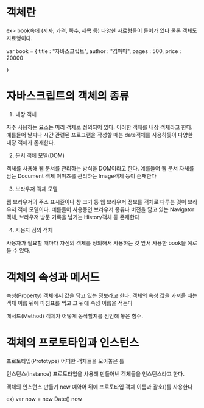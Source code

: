 # 객체란
ex>
book속에 (저자, 가격, 쪽수, 제목 등) 다양한 자료형들이 들어가 있다
물론 객체도 자료형이다.

var book = {
    title : "자바스크립트",
    author : "김마마",
    pages : 500,
    price : 20000

}

# 자바스크립트의 객체의 종류

1. 내장 객체

자주 사용하는 요소는 미리 객체로 정의되어 있다. 이러한 객체를 내장 객체라고 한다.
예를들어 날짜나 시간 관련된 프로그램을 작성할 때는 date객체를 사용하듯이 다양한 내장 객체가 존재한다.

2. 문서 객체 모델(DOM)

객체를 사용해 웹 문서를 관리하는 방식을 DOM이라고 한다.
예를들어 웹 문서 자체를 담는 Document 객체 이미즈를 관리하는 Image객체 등이 존재한다

3. 브라우저 객체 모델

웹 브라우저의 주소 표시줄이나 창 크기 등 웹 브라우저 정보를 객체로 다루는 것이 브라우저 객체 모델이다.
예를들어 사용중인 브라우저 종류나 버전을 담고 있는 Navigator 객체, 브라우저 방문 기록을 남기는 History객체 등 존재한다

4. 사용자 정의 객체

사용자가 필요할 때마다 자신의 객체를 정의해서 사용하는 것 앞서 사용한 book을 예로 들 수 있다.

# 객체의 속성과 메서드

속성(Property)
객체에서 값을 담고 있는 정보라고 한다. 객체의 속성 값을 가져올 때는 객체 이름 뒤에 마침표를 찍고 그 뒤에 속성 이름을 적는다

메서드(Method)
객체가 어떻게 동작할지를 선언해 놓은 함수.

# 객체의 프로토타입과 인스턴스

프로토타입(Prototype)
어떠한 객체들을 모아놓은 틀

인스턴스(Instance)
프로토타입을 사용해 만들어낸 객체들을 인스턴스라고 한다.

객체의 인스턴스 만들기
new 예약어 뒤에 프로토타입 객체 이름과 괄호()를 사용한다

ex)
var now<!--now 변수에 저장--> = new Date() <!--Date객체의 인스턴스를 생성-->
now